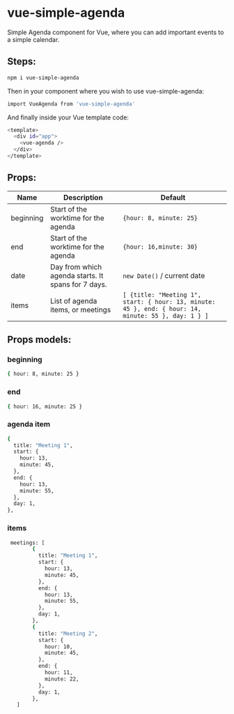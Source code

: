 # vue-simple-agenda
Simple Agenda component for Vue, where you can add important events to a simple calendar.

## Steps:
```sh
npm i vue-simple-agenda
```
Then in your component where you wish to use vue-simple-agenda:
```sh
import VueAgenda from 'vue-simple-agenda'
```
And finally inside your Vue template code:
```sh
<template>
  <div id="app">
    <vue-agenda />
  </div>
</template>
```

## Props:
| Name | Description | Default |
| ------ | ------ | ------ |
| beginning | Start of the worktime for the agenda | ```{hour: 8, minute: 25}``` |
| end | Start of the worktime for the agenda | ```{hour: 16,minute: 30}``` |
| date | Day from which agenda starts. It spans for 7 days. | ```new Date()``` / current date |
| items | List of agenda items, or meetings | ```[ {title: "Meeting 1", start: { hour: 13, minute: 45 }, end: { hour: 14, minute: 55 }, day: 1 } ]``` |

## Props models:
### beginning
```sh
{ hour: 8, minute: 25 }
```
### end
```sh
{ hour: 16, minute: 25 }
```
### agenda item
```sh
{
  title: "Meeting 1",
  start: {
    hour: 13,
    minute: 45,
  },
  end: {
    hour: 13,
    minute: 55,
  },
  day: 1,
},
```
### items
```sh
 meetings: [
        {
          title: "Meeting 1",
          start: {
            hour: 13,
            minute: 45,
          },
          end: {
            hour: 13,
            minute: 55,
          },
          day: 1,
        },
        {
          title: "Meeting 2",
          start: {
            hour: 10,
            minute: 45,
          },
          end: {
            hour: 11,
            minute: 22,
          },
          day: 1,
        },
   ]
```

